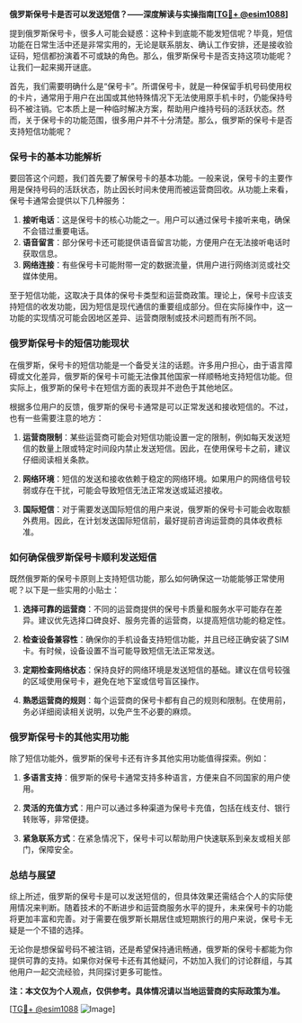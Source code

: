 **俄罗斯保号卡是否可以发送短信？——深度解读与实操指南[[TG💪+ @esim1088](https://t.me/s/esim1088)]**

提到俄罗斯保号卡，很多人可能会疑惑：这种卡到底能不能发短信呢？毕竟，短信功能在日常生活中还是非常实用的，无论是联系朋友、确认工作安排，还是接收验证码，短信都扮演着不可或缺的角色。那么，俄罗斯保号卡是否支持这项功能呢？让我们一起来揭开谜底。

首先，我们需要明确什么是“保号卡”。所谓保号卡，就是一种保留手机号码使用权的卡片，通常用于用户在出国或其他特殊情况下无法使用原手机卡时，仍能保持号码不被注销。它本质上是一种临时解决方案，帮助用户维持号码的活跃状态。然而，关于保号卡的功能范围，很多用户并不十分清楚。那么，俄罗斯的保号卡是否支持短信功能呢？

### **保号卡的基本功能解析**

要回答这个问题，我们首先要了解保号卡的基本功能。一般来说，保号卡的主要作用是保持号码的活跃状态，防止因长时间未使用而被运营商回收。从功能上来看，保号卡通常会提供以下几种服务：

1. **接听电话**：这是保号卡的核心功能之一。用户可以通过保号卡接听来电，确保不会错过重要电话。
2. **语音留言**：部分保号卡还可能提供语音留言功能，方便用户在无法接听电话时获取信息。
3. **网络连接**：有些保号卡可能附带一定的数据流量，供用户进行网络浏览或社交媒体使用。

至于短信功能，这取决于具体的保号卡类型和运营商政策。理论上，保号卡应该支持短信的收发功能，因为短信是现代通信的重要组成部分。但在实际操作中，这一功能的实现情况可能会因地区差异、运营商限制或技术问题而有所不同。

### **俄罗斯保号卡的短信功能现状**

在俄罗斯，保号卡的短信功能是一个备受关注的话题。许多用户担心，由于语言障碍或文化差异，俄罗斯的保号卡可能无法像其他国家一样顺畅地支持短信功能。但实际上，俄罗斯的保号卡在短信方面的表现并不逊色于其他地区。

根据多位用户的反馈，俄罗斯的保号卡通常是可以正常发送和接收短信的。不过，也有一些需要注意的地方：

1. **运营商限制**：某些运营商可能会对短信功能设置一定的限制，例如每天发送短信的数量上限或特定时间段内禁止发送短信。因此，在使用保号卡之前，建议仔细阅读相关条款。
   
2. **网络环境**：短信的发送和接收依赖于稳定的网络环境。如果用户的网络信号较弱或存在干扰，可能会导致短信无法正常发送或延迟接收。

3. **国际短信**：对于需要发送国际短信的用户来说，俄罗斯的保号卡可能会收取额外费用。因此，在计划发送国际短信前，最好提前咨询运营商的具体收费标准。

### **如何确保俄罗斯保号卡顺利发送短信**

既然俄罗斯的保号卡原则上支持短信功能，那么如何确保这一功能能够正常使用呢？以下是一些实用的小贴士：

1. **选择可靠的运营商**：不同的运营商提供的保号卡质量和服务水平可能存在差异。建议优先选择口碑良好、服务完善的运营商，以提高短信功能的稳定性。

2. **检查设备兼容性**：确保你的手机设备支持短信功能，并且已经正确安装了SIM卡。有时候，设备设置不当可能导致短信无法正常发送。

3. **定期检查网络状态**：保持良好的网络环境是发送短信的基础。建议在信号较强的区域使用保号卡，避免在地下室或信号盲区操作。

4. **熟悉运营商的规则**：每个运营商的保号卡都有自己的规则和限制。在使用前，务必详细阅读相关说明，以免产生不必要的麻烦。

### **俄罗斯保号卡的其他实用功能**

除了短信功能外，俄罗斯的保号卡还有许多其他实用功能值得探索。例如：

1. **多语言支持**：俄罗斯的保号卡通常支持多种语言，方便来自不同国家的用户使用。
   
2. **灵活的充值方式**：用户可以通过多种渠道为保号卡充值，包括在线支付、银行转账等，非常便捷。

3. **紧急联系方式**：在紧急情况下，保号卡可以帮助用户快速联系到亲友或相关部门，保障安全。

### **总结与展望**

综上所述，俄罗斯的保号卡是可以发送短信的，但具体效果还需结合个人的实际使用情况来判断。随着技术的不断进步和运营商服务水平的提升，未来保号卡的功能将更加丰富和完善。对于需要在俄罗斯长期居住或短期旅行的用户来说，保号卡无疑是一个不错的选择。

无论你是想保留号码不被注销，还是希望保持通讯畅通，俄罗斯的保号卡都能为你提供可靠的支持。如果你对保号卡还有其他疑问，不妨加入我们的讨论群组，与其他用户一起交流经验，共同探讨更多可能性。

**注：本文仅为个人观点，仅供参考。具体情况请以当地运营商的实际政策为准。**

[[TG💪+ @esim1088](https://t.me/s/esim1088) ![Image](https://i.postimg.cc/4NQfJmqS/Snipaste-2025-05-13-00-14-12.png)]